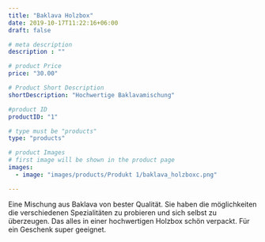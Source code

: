 ```yaml
---
title: "Baklava Holzbox"
date: 2019-10-17T11:22:16+06:00
draft: false

# meta description
description : ""

# product Price
price: "30.00"

# Product Short Description
shortDescription: "Hochwertige Baklavamischung"

#product ID
productID: "1"

# type must be "products"
type: "products"

# product Images
# first image will be shown in the product page
images:
  - image: "images/products/Produkt 1/baklava_holzboxc.png"

---
```


Eine Mischung aus Baklava von bester Qualität. Sie haben die möglichkeiten die verschiedenen Spezialitäten zu probieren und sich selbst zu überzeugen. 
Das alles in einer hochwertigen Holzbox schön verpackt. Für ein Geschenk super geeignet.